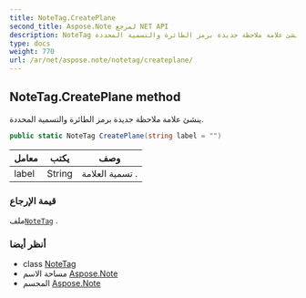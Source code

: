 ```yaml
---
title: NoteTag.CreatePlane
second_title: Aspose.Note لمرجع NET API
description: NoteTag طريقة. ينشئ علامة ملاحظة جديدة برمز الطائرة والتسمية المحددة.
type: docs
weight: 770
url: /ar/net/aspose.note/notetag/createplane/
---
```

## NoteTag.CreatePlane method

ينشئ علامة ملاحظة جديدة برمز الطائرة والتسمية المحددة.

```csharp
public static NoteTag CreatePlane(string label = "")
```

| معامل | يكتب | وصف |
| --- | --- | --- |
| label | String | تسمية العلامة . |

### قيمة الإرجاع

ملف[`NoteTag`](../) .

### أنظر أيضا

* class [NoteTag](../)
* مساحة الاسم [Aspose.Note](../../notetag/)
* المجسم [Aspose.Note](../../../)


